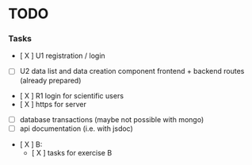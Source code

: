 # TODO #

### Tasks ###

- [ X ] U1 registration / login
- [  ] U2 data list and data creation component frontend + backend routes (already prepared)
- [ X ] R1 login for scientific users
- [ X ] https for server
- [  ] database transactions (maybe not possible with mongo)
- [  ] api documentation (i.e. with jsdoc)
- [ X ] B:
    - [ X ] tasks for exercise B